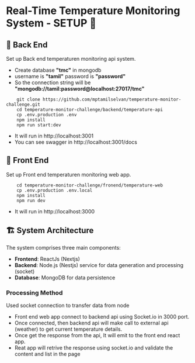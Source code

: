 # Real-Time Temperature Monitoring System - SETUP 🚀


## 🎯 Back End

Set up Back end temperaturen monitoring api system.

- Create database **"tmc"** in mongodb
- username is **"tamil"** password is **"password"**
- So the connection string will be **"mongodb://tamil:password@localhost:27017/tmc"**

``` 
    git clone https://github.com/mptamilselvan/temperature-monitor-challenge.git
    cd temperature-monitor-challenge/backend/temperature-api
    cp .env.production .env
    npm install
    npm run start:dev
```
-   It will run in http://localhost:3001
-   You can see swagger in http://localhost:3001/docs

## 🎯 Front End

Set up Front end temperaturen monitoring web app.

```
    cd temperature-monitor-challenge/fronend/temperature-web
    cp .env.production .env.local
    npm install
    npm run dev
```
-   It will run in http://localhost:3000


## 🏗️ System Architecture


The system comprises three main components:

-   **Frontend**: ReactJs (Nextjs) 
-   **Backend**: Node.js (Nestjs) service for data generation and processing (socket)
-   **Database**: MongoDB for data persistence


### Processing Method

Used socket connection to transfer data from node

-   Front end web app connect to backend api using Socket.io in 3000 port.  
-   Once connected, then backend api will make call to external api (weather) to get current temperature details.
-   Once get the response from the api, It will emit to the front end react app.
-   Reat app will retrive the response using socket.io and validate the content and list in the page




